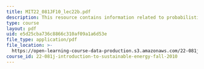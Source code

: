 ```yaml
---
title: MIT22_081JF10_lec22b.pdf
description: This resource contains information related to probabilistic risk analysis.
type: course
layout: pdf
uid: e5d25cba736c8866c310af09a1a6d53e
file_type: application/pdf
file_location: >-
  https://open-learning-course-data-production.s3.amazonaws.com/22-081j-introduction-to-sustainable-energy-fall-2010/e5d25cba736c8866c310af09a1a6d53e_MIT22_081JF10_lec22b.pdf
course_id: 22-081j-introduction-to-sustainable-energy-fall-2010
---
```


